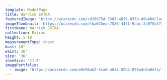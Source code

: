 ```yaml
---
template: ModelPage
title: Warrick EXTRA
featuredImage: 'https://ucarecdn.com/c926975d-3387-48f9-833b-49b48dc7ace3/'
imageThumbnail: 'https://ucarecdn.com/fba67bea-7526-4471-9cbc-2a975bf73c42/'
firstName: Warrick EXTRA
collection: Extras
height: 5'10
measurementType: chest
bust: 46"
waist: 36"
size: '36'
shoeSize: '11.5'
imagePortfolio:
  - image: 'https://ucarecdn.com/e8e9bab2-5ca6-4614-82b4-876a4c6a8dfa/'
---
```


